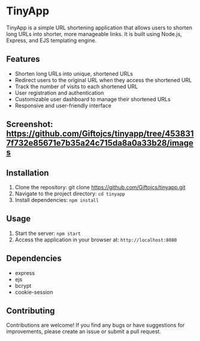 # TinyApp

TinyApp is a simple URL shortening application that allows users to shorten long URLs into shorter, more manageable links. It is built using Node.js, Express, and EJS templating engine.

## Features

- Shorten long URLs into unique, shortened URLs
- Redirect users to the original URL when they access the shortened URL
- Track the number of visits to each shortened URL
- User registration and authentication
- Customizable user dashboard to manage their shortened URLs
- Responsive and user-friendly interface

## Screenshot: https://github.com/Giftojcs/tinyapp/tree/4538317f732e85671e7b35a24c715da8a0a33b28/images 

## Installation

1. Clone the repository: git clone <https://github.com/Giftojcs/tinyapp.git>
2. Navigate to the project directory: `cd tinyapp`
3. Install dependencies: `npm install`

## Usage

1. Start the server: `npm start`
2. Access the application in your browser at: `http://localhost:8080`

## Dependencies

- express
- ejs
- bcrypt
- cookie-session

## Contributing

Contributions are welcome! If you find any bugs or have suggestions for improvements, please create an issue or submit a pull request.

